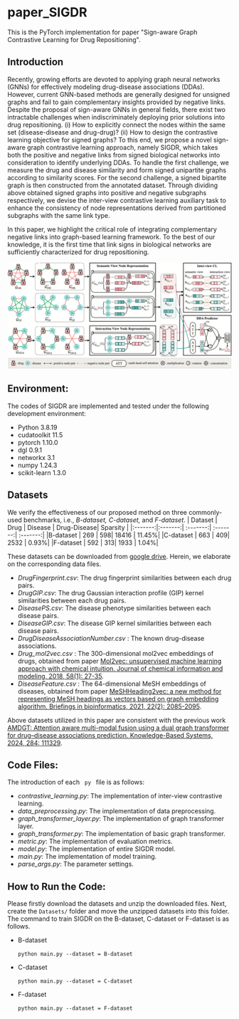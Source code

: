 # paper_SIGDR

This is the PyTorch implementation for paper "Sign-aware Graph Contrastive Learning for Drug Repositioning".

## Introduction

Recently, growing efforts are devoted to applying graph neural networks (GNNs) for effectively modeling drug-disease associations (DDAs). However, current GNN-based methods are generally designed for unsigned graphs and fail to gain complementary insights provided by negative links. Despite the proposal of sign-aware GNNs in general fields, there exist two intractable challenges when indiscriminately deploying prior solutions into drug repositioning. (i) How to explicitly connect the nodes within the same set (disease-disease and drug-drug)? (ii) How to design the contrastive learning objective for signed graphs? To this end, we propose a novel sign-aware graph contrastive learning approach, namely SIGDR, which takes both the positive and negative links from signed biological networks into consideration to identify underlying DDAs. To handle the first challenge, we measure the drug and disease similarity and form signed unipartite graphs according to similarity scores. For the second challenge, a signed bipartite graph is then constructed from the annotated dataset. Through dividing above obtained signed graphs into positive and negative subgraphs respectively, we devise the inter-view contrastive learning auxiliary task to enhance the consistency of node representations derived from partitioned subgraphs with the same link type.

In this paper, we highlight the critical role of integrating complementary negative links into graph-based learning framework. To the best of our knowledge, it is the first time that link signs in biological networks are sufficiently characterized for drug repositioning.

<img src='SIGDR.png'>

## Environment:
The codes of SIGDR are implemented and tested under the following development environment:
-  Python 3.8.19
-  cudatoolkit 11.5
-  pytorch 1.10.0
-  dgl 0.9.1
-  networkx 3.1
-  numpy 1.24.3
-  scikit-learn 1.3.0

## Datasets
We verify the effectiveness of our proposed method on three commonly-used benchmarks, i.e., <i>B-dataset, C-dataset, </i>and <i>F-dataset</i>.
| Dataset |  Drug |  Disease |  Drug-Disease| Sparsity |
|:-------:|:-------:| :-------:| :-------:| :-------:|
|B-dataset   | $269$ | $598$| $18416$ | $11.45\%$|
|C-dataset   | $663$ | $409$| $2532$  | $0.93\%$|
|F-dataset   | $592$ | $313$| $1933$  | $1.04\%$|

These datasets can be downloaded from [google drive](https://drive.google.com/drive/folders/1w9orlSgM_HlwGwaVWPLYgRqbjdQc7RCv). Herein, we elaborate on the corresponding data files.
- <i>DrugFingerprint.csv</i>: The drug fingerprint similarities between each drug pairs.
- <i>DrugGIP.csv</i>: The drug Gaussian interaction profile (GIP) kernel similarities between each drug pairs.
- <i>DiseasePS.csv</i>: The disease phenotype similarities between each disease pairs.
- <i>DiseaseGIP.csv</i>: The disease GIP kernel similarities between each disease pairs.
- <i> DrugDiseaseAssociationNumber.csv </i>: The known drug-disease associations.
- <i> Drug_mol2vec.csv </i>: The 300-dimensional mol2vec embeddings of drugs, obtained from paper [Mol2vec: unsupervised machine learning approach with chemical intuition. Journal of chemical information and modeling, 2018, 58(1): 27-35](https://pubmed.ncbi.nlm.nih.gov/29268609/).
- <i> DiseaseFeature.csv </i>: The 64-dimensional MeSH embeddings of diseases, obtained from paper [MeSHHeading2vec: a new method for representing MeSH headings as vectors based on graph embedding algorithm. Briefings in bioinformatics, 2021, 22(2): 2085-2095](https://academic.oup.com/bib/article/22/2/2085/5813844).

Above datasets utilized in this paper are consistent with the previous work [AMDGT: Attention aware multi-modal fusion using a dual graph transformer for drug–disease associations prediction. Knowledge-Based Systems, 2024, 284: 111329](https://github.com/JK-Liu7/AMDGT).


## Code Files:
The introduction of each <code> py </code> file is as follows:
- <i>contrastive_learning.py</i>: The implementation of inter-view contrastive learning.
- <i>data_preprocessing.py</i>: The implementation of data preprocessing.
- <i>graph_transformer_layer.py</i>: The implementation of graph transformer layer.
- <i>graph_transformer.py</i>: The implementation of basic graph transformer.
- <i>metric.py</i>: The implementation of evaluation metrics.
- <i>model.py</i>: The implementation of entire SIGDR model.
- <i>main.py</i>: The implementation of model training.
- <i>parse_args.py</i>: The parameter settings.

## How to Run the Code:
Please firstly download the datasets and unzip the downloaded files. Next, create the <code>Datasets/</code> folder and move the unzipped datasets into this folder. The command to train SIGDR on the B-dataset, C-dataset or F-dataset is as follows.

<ul>
<li>B-dataset<pre><code>python main.py --dataset = B-dataset</code></pre>
</li>
<li>C-dataset<pre><code>python main.py --dataset = C-dataset</code></pre>
</li>
<li>F-dataset<pre><code>python main.py --dataset = F-dataset</code></pre>
</li>
</ul>
</body></html>
